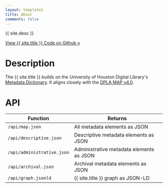 ```yaml
---
layout: template1
title: About
comments: false
---
```


<div class="jumbotron">
    <p>{{ site.desc }}</p>
    <p><a class="btn btn-lg btn-primary" href="https://github.com/uhlibraries-digital/bcdams-map" role="button">View {{ site.title }} Code on Github &raquo;</a></p>
</div>

# Description

The {{ site.title }} builds on the University of Houston Digital Library's [Metadata Dictionary](http://digital.lib.uh.edu/about/metadata). It aligns closely with the [DPLA MAP v4.0](https://dp.la/info/wp-content/uploads/2015/03/MAPv4.pdf).

# API

| Function                        | Returns                                   |
| ------------------------------- | ----------------------------------------- |
| ```/api/map.json```             | All metadata elements as JSON             |
| ```/api/descriptive.json```     | Descriptive metadata elements as JSON     |
| ```/api/administrative.json```  | Administrative metadata elements as JSON  |
| ```/api/archival.json```        | Archival metadata elements as JSON        |
| ```/api/graph.jsonld```         | {{ site.title }} graph as JSON-LD         |
